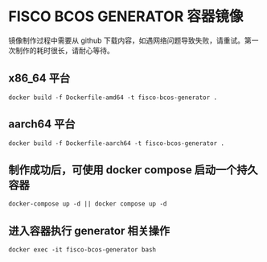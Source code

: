 # FISCO BCOS GENERATOR 容器镜像

镜像制作过程中需要从 github 下载内容，如遇网络问题导致失败，请重试。第一次制作的耗时很长，请耐心等待。

## x86_64 平台

```
docker build -f Dockerfile-amd64 -t fisco-bcos-generator .
```

## aarch64 平台

```
docker build -f Dockerfile-aarch64 -t fisco-bcos-generator .
```

## 制作成功后，可使用 docker compose 启动一个持久容器

```
docker-compose up -d || docker compose up -d
```

## 进入容器执行 generator 相关操作

```
docker exec -it fisco-bcos-generator bash
```